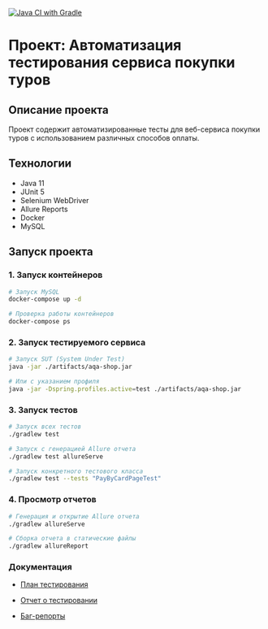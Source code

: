 [![Java CI with Gradle](https://github.com/BeyondDeGrave88/project2/actions/workflows/gradle.yml/badge.svg)](https://github.com/BeyondDeGrave88/project2/actions/workflows/gradle.yml)


# Проект: Автоматизация тестирования сервиса покупки туров

## Описание проекта
Проект содержит автоматизированные тесты для веб-сервиса покупки туров с использованием различных способов оплаты.

## Технологии
- Java 11
- JUnit 5
- Selenium WebDriver
- Allure Reports
- Docker
- MySQL

## Запуск проекта

### 1. Запуск контейнеров
```bash
# Запуск MySQL
docker-compose up -d

# Проверка работы контейнеров
docker-compose ps
```
### 2. Запуск тестируемого сервиса
```bash
# Запуск SUT (System Under Test)
java -jar ./artifacts/aqa-shop.jar

# Или с указанием профиля
java -jar -Dspring.profiles.active=test ./artifacts/aqa-shop.jar
```
### 3. Запуск тестов
```bash
# Запуск всех тестов
./gradlew test

# Запуск с генерацией Allure отчета
./gradlew test allureServe

# Запуск конкретного тестового класса
./gradlew test --tests "PayByCardPageTest"
```
### 4. Просмотр отчетов
```bash
# Генерация и открытие Allure отчета
./gradlew allureServe

# Сборка отчета в статические файлы
./gradlew allureReport
```
### Документация
- [План тестирования](https://github.com/BeyondDeGrave88/project2/blob/main/docs/Plan.md)

- [Отчет о тестировании](https://github.com/BeyondDeGrave88/project2/blob/main/docs/report.md)

- [Баг-репорты](https://github.com/BeyondDeGrave88/project2/blob/main/docs/bugs.md)
